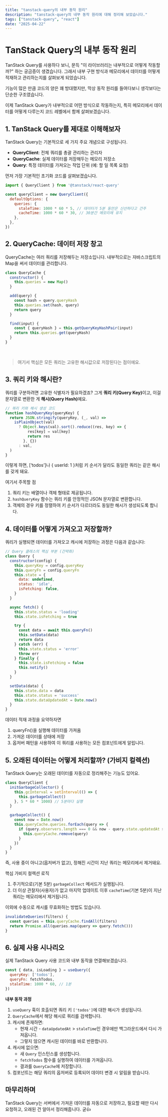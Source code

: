 ```yaml
---
title: "tanstack-query의 내부 동작 원리"
description: "tanstack-query의 내부 동작 원리에 대해 정리해 보았습니다."
tags: ["tanstack-query", "react"]
date: "2025-04-22"
---
```




# TanStack Query의 내부 동작 원리

TanStack Query를 사용하다 보니, 문득 "이 라이브러리는 내부적으로 어떻게 작동할까?" 하는 궁금증이 생겼습니다.
그래서 내부 구현 방식과 메모리에서 데이터를 어떻게 적재하고 관리하는지를 살펴보게 되었습니다.

기능이 많은 만큼 코드의 양은 꽤 방대했지만, 막상 동작 원리를 들여다보니 생각보다는 단순한 구조였습니다.

이제 TanStack Query가 내부적으로 어떤 방식으로 작동하는지, 특히 메모리에서 데이터를 어떻게 다루는지 코드 레벨에서 함께 살펴보겠습니다.

## 1. TanStack Query를 제대로 이해해보자

TanStack Query는 기본적으로 세 가지 주요 개념으로 구성됩니다.

- **QueryClient**: 전체 쿼리를 총괄 관리하는 관리자
- **QueryCache**: 실제 데이터를 저장해두는 메모리 저장소
- **Query**: 특정 데이터를 가져오는 작업 단위 (예: 할 일 목록 요청)



먼저 가장 기본적인 초기화 코드를 살펴보겠습니다.

```javascript
import { QueryClient } from '@tanstack/react-query'

const queryClient = new QueryClient({
  defaultOptions: {
    queries: {
      staleTime: 1000 * 60 * 5, // 데이터가 5분 동안은 신선하다고 간주
      cacheTime: 1000 * 60 * 30, // 30분간 메모리에 유지
    },
  },
})
```

## 2. QueryCache: 데이터 저장 창고

QueryCache는 여러 쿼리를 저장해두는 저장소입니다. 내부적으로는 자바스크립트의 Map을 써서 데이터를 관리합니다.


```javascript
class QueryCache {
  constructor() {
    this.queries = new Map()
  }

  add(query) {
    const hash = query.queryHash
    this.queries.set(hash, query)
    return query
  }

  find(input) {
    const { queryHash } = this.getQueryKeyHashPair(input)
    return this.queries.get(queryHash)
  }
}

```
<br/>

> 여기서 핵심은 모든 쿼리는 고유한 해시값으로 저장된다는 점이에요.


## 3. 쿼리 키와 해시란?
쿼리를 구분하려면 고유한 식별자가 필요하겠죠? 그게 <strong>쿼리 키(Query Key)</strong>이고, 이걸 문자열로 변환한 게 <strong>해시(Query Hash)</strong>예요.

```javascript
// 쿼리 키와 해시 생성 코드
function hashQueryKey(queryKey) {
  return JSON.stringify(queryKey, (_, val) =>
    isPlainObject(val)
      ? Object.keys(val).sort().reduce((res, key) => {
          res[key] = val[key]
          return res
        }, {})
      : val,
  )
}
```

이렇게 하면, [‘todos’]나 { userId: 1 }처럼 키 순서가 달라도 동일한 쿼리는 같은 해시를 갖게 돼요.

여기서 주목할 점
1. 쿼리 키는 배열이나 객체 형태로 제공됩니다.
2. `hashQueryKey` 함수는 쿼리 키를 안정적인 JSON 문자열로 변환합니다.
3. 객체의 경우 키를 정렬하여 키 순서가 다르더라도 동일한 해시가 생성되도록 합니다.

## 4. 데이터를 어떻게 가져오고 저장할까?

쿼리가 실행되면 데이터를 가져오고 캐시에 저장하는 과정은 다음과 같습니다:

```javascript
// Query 클래스의 핵심 부분 (간략화)
class Query {
  constructor(config) {
    this.queryKey = config.queryKey
    this.queryFn = config.queryFn
    this.state = {
      data: undefined,
      status: 'idle',
      isFetching: false,
    }
  }

  async fetch() {
    this.state.status = 'loading'
    this.state.isFetching = true

    try {
      const data = await this.queryFn()
      this.setData(data)
      return data
    } catch (err) {
      this.state.status = 'error'
      throw err
    } finally {
      this.state.isFetching = false
      this.notify()
    }
  }

  setData(data) {
    this.state.data = data
    this.state.status = 'success'
    this.state.dataUpdatedAt = Date.now()
  }
}
```

데이터 적재 과정을 요약하자면
1. queryFn()을 실행해 데이터를 가져옴
2. 가져온 데이터를 상태에 저장
3. 옵저버 패턴을 사용하여 이 쿼리를 사용하는 모든 컴포넌트에게 알립니다.




## 5. 오래된 데이터는 어떻게 처리할까? (가비지 컬렉션)

TanStack Query는 오래된 데이터를 자동으로 정리해주는 기능도 있어요.

```javascript
class QueryClient {
  initGarbageCollector() {
    this.gcInterval = setInterval(() => {
      this.garbageCollect()
    }, 5 * 60 * 1000) // 5분마다 실행
  }

  garbageCollect() {
    const now = Date.now()
    this.queryCache.queries.forEach(query => {
      if (query.observers.length === 0 && now - query.state.updatedAt > query.cacheTime) {
        this.queryCache.remove(query)
      }
    })
  }
}
```

즉, 사용 중이 아니고(옵저버가 없고), 정해진 시간이 지난 쿼리는 메모리에서 제거돼요.

핵심 가비지 컬렉션 로직
1. 주기적으로(기본 5분) `garbageCollect` 메서드가 실행됩니다.
2. 더 이상 관찰자(사용자)가 없고 마지막 업데이트 이후 `cacheTime`(기본 5분)이 지난 쿼리는 메모리에서 제거됩니다.

이외에 수동으로 캐시를 무효화하는 방법도 있습니다.

```javascript
invalidateQueries(filters) {
  const queries = this.queryCache.findAll(filters)
  return Promise.all(queries.map(query => query.fetch()))
}
```

## 6. 실제 사용 시나리오

실제 TanStack Query 사용 코드와 내부 동작을 연결해보겠습니다.

```javascript
const { data, isLoading } = useQuery({
  queryKey: ['todos'],
  queryFn: fetchTodos,
  staleTime: 1000 * 60, // 1분
})
```

**내부 동작 과정**
1. `useQuery` 훅이 호출되면 쿼리 키 `['todos']`에 대한 해시가 생성됩니다.
2. `QueryCache`에서 해당 해시로 쿼리를 검색합니다.
3. 캐시에 존재하면:
   - 현재 시간 - `dataUpdatedAt` > `staleTime`인 경우에만 백그라운드에서 다시 가져옵니다.
   - 그렇지 않으면 캐시된 데이터를 바로 반환합니다.
4. 캐시에 없으면:
   - 새 `Query` 인스턴스를 생성합니다.
   - `fetchTodos` 함수를 실행하여 데이터를 가져옵니다.
   - 결과를 `QueryCache`에 저장합니다.
5. 컴포넌트는 해당 쿼리의 옵저버로 등록되어 데이터 변경 시 알림을 받습니다.

## 마무리하며

TanStack Query는 서버에서 가져온 데이터를 자동으로 저장하고, 필요할 때만 다시 요청하고, 오래된 건 알아서 정리해줍니다. 굳👍
